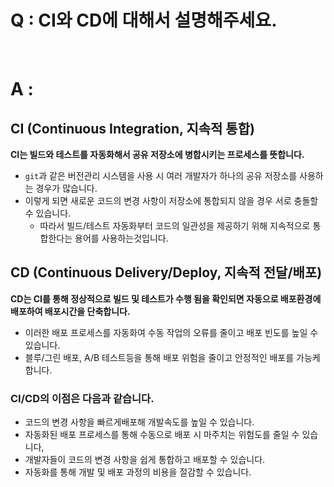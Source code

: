 # Q : CI와 CD에 대해서 설명해주세요.

<br />

# A :

## CI (Continuous Integration, 지속적 통합)

**CI는 빌드와 테스트를 자동화해서 공유 저장소에 병합시키는 프로세스를 뜻합니다.**

- `git`과 같은 버전관리 시스템을 사용 시 여러 개발자가 하나의 공유 저장소를 사용하는 경우가 많습니다.
- 이렇게 되면 새로운 코드의 변경 사항이 저장소에 통합되지 않을 경우 서로 충돌할 수 있습니다.
  - 따라서 빌드/테스트 자동화부터 코드의 일관성을 제공하기 위해 지속적으로 통합한다는 용어를 사용하는것입니다.

## CD (Continuous Delivery/Deploy, 지속적 전달/배포)

**CD는 CI를 통해 정상적으로 빌드 및 테스트가 수행 됨을 확인되면 자동으로 배포환경에 배포하여 배포시간을 단축합니다.**

- 이러한 배포 프로세스를 자동화여 수동 작업의 오류를 줄이고 배포 빈도를 높일 수 있습니다.
- 블루/그린 배포, A/B 테스트등을 통해 배포 위험을 줄이고 안정적인 배포를 가능케 합니다.

### CI/CD의 이점은 다음과 같습니다.

- 코드의 변경 사항을 빠르게배포해 개발속도를 높일 수 있습니다.
- 자동화된 배포 프로세스를 통해 수동으로 배포 시 마주치는 위험도를 줄일 수 있습니다,
- 개발자들이 코드의 변경 사항을 쉽게 통합하고 배포할 수 있습니다.
- 자동화를 통해 개발 및 배포 과정의 비용을 절감할 수 있습니다.

